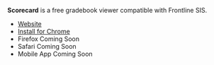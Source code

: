 **Scorecard** is a free gradebook viewer compatible with Frontline SIS. 
- <a href="https://scorecardgrades.com">Website</a>
- <a href="https://scorecardgrades.com/link/install-chrome">Install for Chrome</a>
- Firefox Coming Soon
- Safari Coming Soon
- Mobile App Coming Soon
